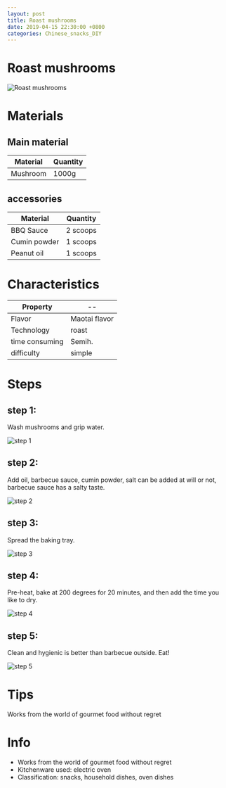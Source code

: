 ```yaml
---
layout: post
title: Roast mushrooms
date: 2019-04-15 22:30:00 +0800
categories: Chinese_snacks_DIY
---
```


# Roast mushrooms

![Roast mushrooms]({{site.baseurl}}/img/421438/421438.jpg)

# Materials


## Main material

Material|Quantity
--|--
Mushroom|1000g

## accessories

Material|Quantity
--|--
BBQ Sauce|2 scoops
Cumin powder|1 scoops
Peanut oil|1 scoops

# Characteristics

Property|--
--|--
Flavor|Maotai flavor
Technology|roast
time consuming|Semih.
difficulty|simple

# Steps

## step 1:

Wash mushrooms and grip water.

![step 1]({{site.baseurl}}/img/421438/1.jpg)

## step 2:

Add oil, barbecue sauce, cumin powder, salt can be added at will or not, barbecue sauce has a salty taste.

![step 2]({{site.baseurl}}/img/421438/2.jpg)

## step 3:

Spread the baking tray.

![step 3]({{site.baseurl}}/img/421438/3.jpg)

## step 4:

Pre-heat, bake at 200 degrees for 20 minutes, and then add the time you like to dry.

![step 4]({{site.baseurl}}/img/421438/4.jpg)

## step 5:

Clean and hygienic is better than barbecue outside. Eat!

![step 5]({{site.baseurl}}/img/421438/5.jpg)

# Tips

Works from the world of gourmet food without regret

# Info

- Works from the world of gourmet food without regret
- Kitchenware used: electric oven
- Classification: snacks, household dishes, oven dishes